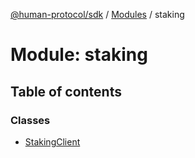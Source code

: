 [@human-protocol/sdk](../README.md) / [Modules](../modules.md) / staking

# Module: staking

## Table of contents

### Classes

- [StakingClient](../classes/staking.StakingClient.md)
